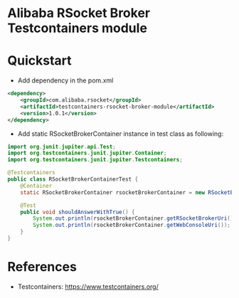 Alibaba RSocket Broker Testcontainers module
============================================

# Quickstart

* Add dependency in the pom.xml

```xml
<dependency>
    <groupId>com.alibaba.rsocket</groupId>
    <artifactId>testcontainers-rsocket-broker-module</artifactId>
    <version>1.0.1</version>
</dependency>
```

* Add static RSocketBrokerContainer instance in test class as following:

```java
import org.junit.jupiter.api.Test;
import org.testcontainers.junit.jupiter.Container;
import org.testcontainers.junit.jupiter.Testcontainers;

@Testcontainers
public class RSocketBrokerContainerTest {
    @Container
    static RSocketBrokerContainer rsocketBrokerContainer = new RSocketBrokerContainer();

    @Test
    public void shouldAnswerWithTrue() {
        System.out.println(rsocketBrokerContainer.getRSocketBrokerUri());
        System.out.println(rsocketBrokerContainer.getWebConsoleUri());
    }
}
```


# References

* Testcontainers: https://www.testcontainers.org/